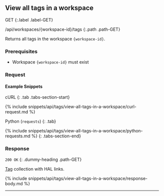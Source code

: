 ## View all tags in a workspace

GET
{:.label .label-GET}

/api/workspaces/{workspace-id}/tags
{:.path .path-GET}

Returns all tags in the workspace `{workspace-id}`.

### Prerequisites
- Workspace `{workspace-id}` must exist

### Request
#### Example Snippets
cURL
{: .tab .tabs-section-start}

{% include snippets/api/tags/view-all-tags-in-a-workspace/curl-request.md %}

Python (`requests`)
{: .tab}

{% include snippets/api/tags/view-all-tags-in-a-workspace/python-requests.md %}
{: .tabs-section-end}

### Response
`200 OK`
{: .dummy-heading .path-GET}

[Tag](#tag) collection with HAL links.

{% include snippets/api/tags/view-all-tags-in-a-workspace/response-body.md %}

---
